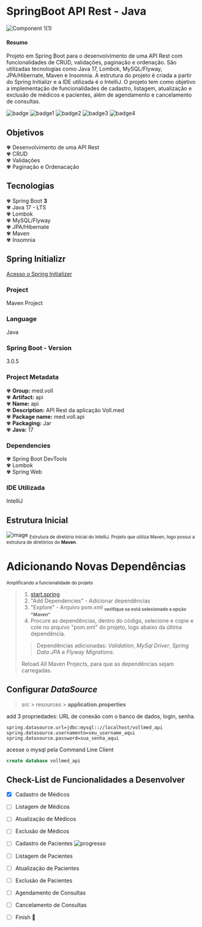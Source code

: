 ﻿# SpringBoot API Rest - Java 

![Component 1(1)](https://user-images.githubusercontent.com/87834766/229373562-11bf62c8-e8d4-4876-9243-0b6a33089db1.png)

 #### Resumo
 Projeto em Spring Boot para o desenvolvimento de uma API Rest com funcionalidades de CRUD, validações, paginação e ordenação. São utilizadas tecnologias como Java 17, Lombok, MySQL/Flyway, JPA/Hibernate, Maven e Insomnia. A estrutura do projeto é criada a partir do Spring Initializr e a IDE utilizada é o IntelliJ. O projeto tem como objetivo a implementação de funcionalidades de cadastro, listagem, atualização e exclusão de médicos e pacientes, além de agendamento e cancelamento de consultas.
 
![badge](https://img.shields.io/badge/-Java-yellow)
![badge1](https://img.shields.io/badge/-Spring%20Boot-yellow)
![badge2](https://img.shields.io/badge/Status-Em%20Desenvolvimento-red)
![badge3](https://img.shields.io/badge/-Alura-purple)
![badge4](https://img.shields.io/badge/-API%20Rest-pink)

## Objetivos
✾ Desenvolvimento de uma API Rest <br />
✾ CRUD <br />
✾ Validações <br />
✾ Paginação e Ordenacação <br />

## Tecnologias 
✾ Spring Boot **3** <br />
✾ Java 17 - LTS <br />
✾ Lombok <br />
✾ MySQL/Flyway <br />
✾ JPA/Hibernate <br />
✾ Maven <br />
✾ Insomnia <br/>

## Spring Initializr
[Acesso o Spring Initializer](https://start.spring.io/)
### Project
Maven Project
### Language
Java
### Spring Boot - Version
3.0.5
### Project Metadata
✾ **Group:** med.voll <br />
✾ **Artifact:** api <br />
✾ **Name:** api <br />
✾ **Description:** API Rest da aplicação Voll.med <br />
✾ **Package name:** med.voll.api <br />
✾ **Packaging:** Jar <br />
✾ **Java:** 17 <br />
### Dependencies
✾ Spring Boot DevTools <br />
✾ Lombok <br />
✾ Spring Web <br/>

### IDE Utilizada
IntelliJ

## Estrutura Inicial
![image](https://user-images.githubusercontent.com/87834766/229374553-d124a4f0-8712-4053-83d0-e4ff02c42be3.png) 
<sub>Estrutura de diretório inicial do IntelliJ. Projeto que utiliza Maven, logo possui a estrutura de diretórios do **Maven**. </sub>

# Adicionando Novas Dependências
<sub>Amplificando a funcionalidade do projeto</sub>
> 1. [start.spring](https://start.spring.io/)
> 2. "Add Dependencies" - Adicionar dependências
> 3. "Explore" - Arquivo pom.xml <sub>**verifique se está selecionado a opção "Maven"**</sub>
> 4. Procure as dependências, dentro do código, selecione e copie e cole no arquivo "pom.xml" do projeto, logo abaixo da última dependência.
>> Dependências adicionadas: <i>Validation</i>, <i>MySql Driver</i>, <i>Spring Data JPA</i> e <i>Flyway Migrations</i>.
> 
> Reload All Maven Projects, para que as dependências sejam carregadas.
## Configurar <i>DataSource</i>
> src > resources > **application.properties**
>
add 3 propriedades: URL de conexão com o banco de dados, login, senha.
~~~
spring.datasource.url=jdbc:mysql:://localhost/vollmed_api
spring.datasource.usernamento=seu_username_aqui
spring.datasource.password=sua_senha_aqui
~~~
acesse o mysql pela Command Line Client 
~~~sql
create database vollmed_api
~~~

## Check-List de Funcionalidades a **Desenvolver**
- [x] Cadastro de Médicos 
- [ ] Listagem de Médicos
- [ ] Atualização de Médicos
- [ ] Exclusão de Médicos
- [ ] Cadastro de Pacientes ![progresso](https://img.shields.io/badge/-...em%20desenvolvimento-blue)
- [ ] Listagem de Pacientes
- [ ] Atualização de Pacientes
- [ ] Exclusão de Pacientes
- [ ] Agendamento de Consultas
- [ ] Cancelamento de Consultas
- [ ] Finish  :tada:



